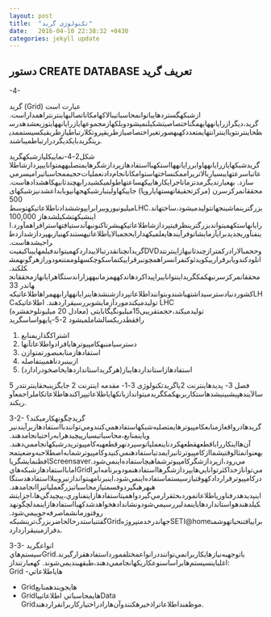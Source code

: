 ```yaml
---
layout: post
title:  "تکنولوژی گرید"
date:   2016-04-10 22:38:32 +0430
categories: jekyll update
---
```

دستور CREATE DATABASE
تعریف گرید
---

-4- 

گريد (Grid) عبارت است  ازشبكهگستردهايباتوانمحاسباتيبالاكهامكاناتصالبهاينترنتراهمداراست. گرید،دیگرازرایانههایهمگناختصاصیتشکیلنمیشودوبلکهازمجموعهایازرایانههایتوزیعشدهدرسطحاینترنتویااینترانتهایمتعددکهبهصورتغیراختصاصیازطریقپروتکلارتباطیازطریقیکسیستممدیریتگریدبایکدیگردرارتباطمیباشند.
 
شکل2-4-نماییکلیازشبکهگرید
گریدشبکه‏ایازرایانه‏هاوابررایانه‏هااستکهبااستفادهازپردازشگرهايمتصلبههمتواناییپردازشاطلاعاتباسرعت‏هایبسیاربالاتریراممکنساختهاستوامكانانجام‌دادنعمليات‌حجيممحاسباتيراميسرمي‌سازد. بهعبارتدیگرمدتزماناجرایکارهاییکهساعت‏هاطولمی‏کشیدرابهچندثانیهکاهشدادهاست. محققانمرکزسرن (مرکزتحقیقاتهسته‏ایاروپا) جاییکهاولینبارشبکهجهانیوبابداعشدنیزشبکه‏ای 500 میلیونیوروییرابرایپوششدادناطلاعاتیکهتوسطLHCبزرگترینماشینجهانتولیدمی‏شود،ساخته‏اند. اینشبکهتشکیلشدهاز 100,000 رایانهاستکهمی‏تواندبزرگترینظرفیتپردازشاطلاعاتیکهبشرتاکنونبهآندستیافتهاسترافراهمآورد.اینفن‏آوریجدیدبرایآزمایشاتوفرآیندهایعلمیکهدارایحجمبالایاطلاعاتیهستندکهنیازبهپردازشداردطراحیشدهاست. گریدآنچنانقدرتبالاییداردکهمیتواندفیلم‏هاییباکیفیتDVDوحجمبالارادرکمترازچندثانیهازاینترنتدانلودکندویابرقرارییکویدئوکنفرانسراهمچونبرقراییکتماسکوچکسهلوممتنعودورازهرگونهمشكلکند.
محققانمرکزسرنبهکمکگریداینتواناییراپیداکرده‏اندکههمزمانبههزاراندستگاهرایانهازمحققانجهاندر 33 کشوردنیادسترسیداشتهباشندوبتواننداطلاعاتپردازشنشدهاینرایانه‏هارابههمراهاطلاعاتیکهLHCتولیدمی‏کندموردآزمایشوبررسیقراردهند. اطلاعاتیکه LHC  تولیدمی‏کند،حجمتقریبی15میلیونگیگابایتی (معادل 20 میلیونلوحفشره) رافقطدریکسالشاملمی‏شود
2-5-پایهواساسگرید

1.	اشتراکگذاریمنابع
2.	دسترسیامنبهکامپیوترهایافرادواطلاعاتآنها
3.	استفادهازمنابعبصورتمتوازن
4.	ازبینبردناهمییتفاصله
5.	استفادهازاستانداردهایباز(هرگریداستانداردهایخاصخودرادارد)




فصل 3- پدیدهاینترنت 2یاگریدتکنولوژی
3-1- مقدمه
اینترنت 2 جایگزینبحقاینترنتدر 5 سالآیندهپیشبینیشدهاستکاربربهکمکگریدمیتواندازبانکهایاطلاعاتیپراکندهاطلاعاتکاملراجمعآوریکند.

3-2- گریدچگونهکارمیکند؟
گریدهادرواقعازمنابعكامپيوترهايمتصلبه‌شبكهاستفادهمي‌كنندومي‌توانندبااستفادهازبرآيندنيروياينمنابع،محاسباتبسيارپيچيدهرابه‌راحتيانجامدهند. آن‌هااينكارراباقطعهقطعهكردناينعملياتوسپردنهرقطعهبه‌كامپيوتريدرشبكهانجاممي‌دهند. بهعنوانمثالوقتيشماازكامپيوترتانبرايمدتياستفادهنمي‌كنيدوكامپيوترشمابه‌اصطلاحبه‌وضعيتمحافظنمايشگرياScreensaverمي‌رود،ازپردازشگركامپيوترشماهيچاستفاده‌اينمي‌شود. امابااستفادهازشبكه‌هايGridمي‌توانازحداكثرتوانايي‌هايپردازشگر‌هااستفادهنمودوبرنامه‌ايرادركامپيوترقراردادكهوقتيازسيستماستفاده‌اينمي‌شود،اينبرنامهبتواندازنيرويبلااستفادهدستگاهبهرهبگيردوقسمتيازمحاسباتبزرگعملياتيراانجامدهد. اينپديدهدرفناورياطلاعاتموردبحثقرارمي‌گيردواهميتاستفادهازاينفناوري،پيچيدگي‌ها،اجزايتشكيلدهندهواستانداردهاياينمدلبررسيمي‌شودونشاندادهخواهدشدكهبااستفادهازاينمدلچگونهدروقتوزمانشماصرفه‌جوييمي‌شود. گفتنياستدرحالحاضربزرگ‌ترينشبكهGridجهاندرخدمتپروژهSETI@homeبراييافتنحياتهوشمندفرازمينيقراردارد.

3-3- انواعگرید
سيستم‌هايGridباتوجهبه‌نيازهايكاربرانمي‌تواننددرانواعمختلفمورداستفادهقرارگيرند. اغلباينسيستم‌هابراساسنوعكاريكهانجاممي‌دهند،طبقهبنديمي‌شوند. کهعبارتنداز:         
Grid  -هاياطلاعاتي
- Gridهايجويندهمنابع
- Gridهايمحاسباتي
اطلاعاتيياData Gridموظفنداطلا‌عاتراذخيرهكنندوآن‌هارادراختياركاربرانقراردهند. 



